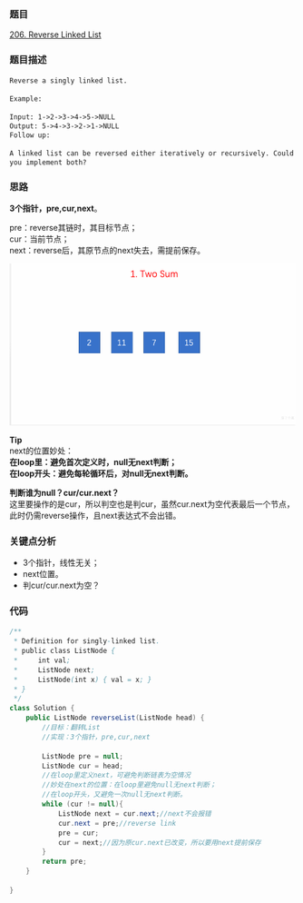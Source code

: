 ### 题目
[206. Reverse Linked List](https://leetcode.com/problems/reverse-linked-list/)

### 题目描述
```
Reverse a singly linked list.

Example:

Input: 1->2->3->4->5->NULL
Output: 5->4->3->2->1->NULL
Follow up:

A linked list can be reversed either iteratively or recursively. Could you implement both?
```

### 思路
**3个指针，pre,cur,next**。

pre：reverse其链时，其目标节点；  
cur：当前节点；  
next：reverse后，其原节点的next失去，需提前保存。

![pic](https://github.com/zhangbotong/LeetCode/blob/master/assets/1.gif)

**Tip**  
next的位置妙处：  
**在loop里：避免首次定义时，null无next判断；  
在loop开头：避免每轮循环后，对null无next判断。**

**判断谁为null？cur/cur.next？**  
这里要操作的是cur，所以判空也是判cur，虽然cur.next为空代表最后一个节点，此时仍需reverse操作，且next表达式不会出错。

### 关键点分析

* 3个指针，线性无关；
* next位置。
* 判cur/cur.next为空？

### 代码
```java
/**
 * Definition for singly-linked list.
 * public class ListNode {
 *     int val;
 *     ListNode next;
 *     ListNode(int x) { val = x; }
 * }
 */
class Solution {
    public ListNode reverseList(ListNode head) {
        //目标：翻转List
        //实现：3个指针，pre,cur,next

        ListNode pre = null;
        ListNode cur = head;
        //在loop里定义next，可避免判断链表为空情况
        //妙处在next的位置：在loop里避免null无next判断；
        //在loop开头，又避免一次null无next判断。
        while (cur != null){
            ListNode next = cur.next;//next不会报错
            cur.next = pre;//reverse link
            pre = cur;
            cur = next;//因为原cur.next已改变，所以要用next提前保存
        }
        return pre;
    }

}
```
